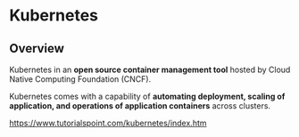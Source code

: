 # Kubernetes

## Overview

Kubernetes in an **open source container management tool** hosted by Cloud Native Computing Foundation (CNCF). 

Kubernetes comes with a capability of **automating deployment, scaling of application, and operations of application containers** across clusters. 







https://www.tutorialspoint.com/kubernetes/index.htm